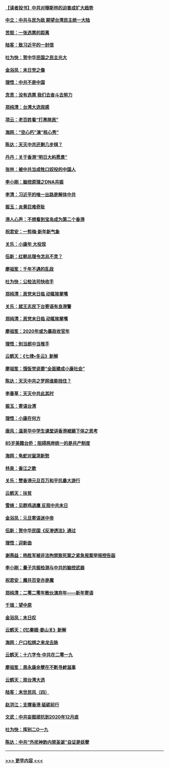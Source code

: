 #### [【读者投书】中共对穆斯林的迫害成扩大趋势](../pages/nsc993/n11791371.md?t=01150511) 
#### [中立：中共与民为敌 期望台湾民主统一大陆](../pages/nsc993/n11790392.md?t=01150511) 
#### [苦胆：一张选票的距离](../pages/nsc993/n11788914.md?t=01150511) 
#### [陆客：致习近平的一封信](../pages/nsc993/n11788867.md?t=01150511) 
#### [吐为快：贺中华民国之民主光大](../pages/nsc993/n11788618.md?t=01150511) 
#### [金浴凤：末日党之像](../pages/nsc993/n11787475.md?t=01150511) 
#### [理悟：中共不是中国](../pages/nsc993/n11787463.md?t=01150511) 
#### [念贲：没有选票  我们去奋斗去努力](../pages/nsc993/n11787398.md?t=01150511) 
#### [郑纯清：台湾大选观感](../pages/nsc993/n11786210.md?t=01150511) 
#### [项云：老百姓看“打黑除恶”](../pages/nsc993/n11785398.md?t=01150511) 
#### [海网：“空心朽”演“核心秀”](../pages/nsc993/n11783874.md?t=01150511) 
#### [陈达：天灭中共还剩几步棋？](../pages/nsc993/n11783719.md?t=01150511) 
#### [丹丹：关于香港“明日大屿愿景”](../pages/nsc993/n11783273.md?t=01150511) 
#### [张林：被中共当成牲口奴役的中国人](../pages/nsc993/n11782397.md?t=01150511) 
#### [李小刚：脑控原理之DNA共振](../pages/nsc993/n11780962.md?t=01150511) 
#### [李清：习近平的唯一出路是解体中共](../pages/nsc993/n11780866.md?t=01150511) 
#### [振玉：炎黄巨难奇耻](../pages/nsc993/n11779632.md?t=01150511) 
#### [港人心声：不想看到宝岛成为第二个香港](../pages/nsc993/n11778817.md?t=01150511) 
#### [祝君安：一剪梅‧新年新气象](../pages/nsc993/n11776340.md?t=01150511) 
#### [关乐：小康年 大役现](../pages/nsc993/n11774213.md?t=01150511) 
#### [伍新：红朝总理令怎总不灵？](../pages/nsc993/n11770813.md?t=01150511) 
#### [廖祖笙：千年不遇的乱政](../pages/nsc993/n11770373.md?t=01150511) 
#### [吐为快：公检法司快收手](../pages/nsc993/n11770359.md?t=01150511) 
#### [郑纯清：恶党末日临 动辄挨掌嘴](../pages/nsc993/n11769912.md?t=01150511) 
#### [关乐：就王志民下台寄语有良港警](../pages/nsc993/n11769903.md?t=01150511) 
#### [郑纯清：恶党末日临 动辄挨掌嘴](../pages/nsc993/n11769356.md?t=01150511) 
#### [廖祖笙：2020年或为暴政收官年](../pages/nsc993/n11768216.md?t=01150511) 
#### [理悟：别当郎中当推手](../pages/nsc993/n11768243.md?t=01150511) 
#### [云鹤天：《七律▪冬云》新解](../pages/nsc993/n11768204.md?t=01150511) 
#### [廖祖笙：饿饭党说要“全面建成小康社会”](../pages/nsc993/n11767482.md?t=01150511) 
#### [陈达：天灭中共之罗网谁能挡住？](../pages/nsc993/n11767465.md?t=01150511) 
#### [李春草：天灭中共此其时](../pages/nsc993/n11767452.md?t=01150511) 
#### [振玉：寄语台湾](../pages/nsc993/n11767432.md?t=01150511) 
#### [理悟：小康在何方](../pages/nsc993/n11767394.md?t=01150511) 
#### [唐风：温哥华中学生课堂讲香港被踢下体之思考](../pages/nsc993/n11766848.md?t=01150511) 
#### [85岁美籍台侨：阻碍两岸统一的是共产制度](../pages/nsc993/n11765043.md?t=01150511) 
#### [海网：龟蛇对鼠哭新愁](../pages/nsc993/n11764895.md?t=01150511) 
#### [林泉：香江之歌](../pages/nsc993/n11764415.md?t=01150511) 
#### [关乐：赞香港元旦百万和平抗暴大游行](../pages/nsc993/n11764382.md?t=01150511) 
#### [云鹤天：扶贫](../pages/nsc993/n11764245.md?t=01150511) 
#### [雪绮：见群鸡退鹰  反观中共末日](../pages/nsc993/n11762112.md?t=01150511) 
#### [金浴凤：元旦寄语迷中帝](../pages/nsc993/n11761788.md?t=01150511) 
#### [伍新：贺中华民国《反渗透法》通过](../pages/nsc993/n11761994.md?t=01150511) 
#### [理悟：迎新曲](../pages/nsc993/n11761152.md?t=01150511) 
#### [谢燕益：杨胜军被非法拘禁致死案之紧急报案举报控告函](../pages/nsc993/n11756134.md?t=01150511) 
#### [李小刚：量子共振检测与中共的脑控武器](../pages/nsc993/n11754518.md?t=01150511) 
#### [祝君安：魔共百变亦是魔](../pages/nsc993/n11754469.md?t=01150511) 
#### [郑纯清：二零二零年散伙演弃年——新年寄语](../pages/nsc993/n11754195.md?t=01150511) 
#### [千瑞：望中原](../pages/nsc993/n11754159.md?t=01150511) 
#### [金浴凤：末日叹](../pages/nsc993/n11752359.md?t=01150511) 
#### [云鹤天：《忆秦娥‧娄山关》新解](../pages/nsc993/n11752348.md?t=01150511) 
#### [海网：户口松绑之来龙去脉](../pages/nsc993/n11752328.md?t=01150511) 
#### [云鹤天：十六字令‧中共在二零一九](../pages/nsc993/n11752305.md?t=01150511) 
#### [廖祖笙：周永康余孽在不断寻衅滋事](../pages/nsc993/n11751013.md?t=01150511) 
#### [云鹤天：观台湾大选](../pages/nsc993/n11751007.md?t=01150511) 
#### [陆客：末世民风（四）](../pages/nsc993/n11749203.md?t=01150511) 
#### [赵洪江：支撑香港 砥砺前行](../pages/nsc993/n11748482.md?t=01150511) 
#### [文武：中共妄图顽抗到2020年12月底](../pages/nsc993/n11748446.md?t=01150511) 
#### [吐为快：挥别二O一九](../pages/nsc993/n11748411.md?t=01150511) 
#### [陈达：中共“外扰神韵内禁圣诞”自证是妖孽](../pages/nsc993/n11748226.md?t=01150511) 

----
#### [ >>> 更早内容 <<< ](../indexes/nsc993-earlier.md)
